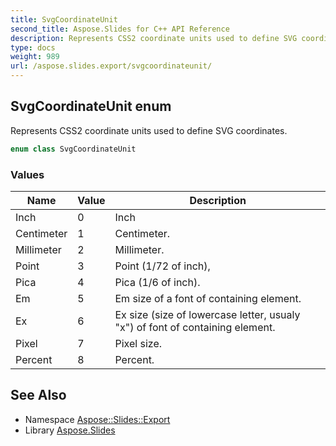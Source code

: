 ```yaml
---
title: SvgCoordinateUnit
second_title: Aspose.Slides for C++ API Reference
description: Represents CSS2 coordinate units used to define SVG coordinates.
type: docs
weight: 989
url: /aspose.slides.export/svgcoordinateunit/
---
```

## SvgCoordinateUnit enum


Represents CSS2 coordinate units used to define SVG coordinates.

```cpp
enum class SvgCoordinateUnit
```

### Values

| Name | Value | Description |
| --- | --- | --- |
| Inch | 0 | Inch |
| Centimeter | 1 | Centimeter. |
| Millimeter | 2 | Millimeter. |
| Point | 3 | Point (1/72 of inch), |
| Pica | 4 | Pica (1/6 of inch). |
| Em | 5 | Em size of a font of containing element. |
| Ex | 6 | Ex size (size of lowercase letter, usualy \"x\") of font of containing element. |
| Pixel | 7 | Pixel size. |
| Percent | 8 | Percent. |

## See Also

* Namespace [Aspose::Slides::Export](../)
* Library [Aspose.Slides](../../)